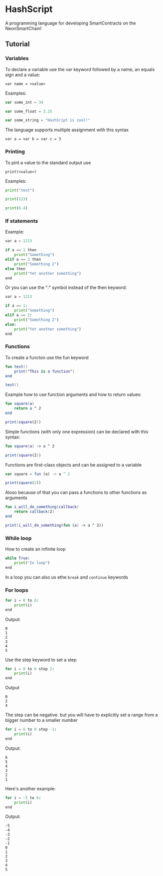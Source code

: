 # HashScript
A programming language for developing SmartContracts on the NeonSmartChain!

## Tutorial

### Variables

To declare a variable use the var keyword followed by a name, an equals sign and a value:

``var name = <value>``

Examples:
```javascript
var some_int = 34
```
```javascript
var some_float = 3.25
```
```javascript
var some_string = "HashSript is cool!"
```

The language supports multiple assignment with this syntax

``var a = var b = var c = 3``

### Printing

To pint a value to the standard output use

``print(<value>)``

Examples:
```python
print("test")
```
```python
print(123)
```
```python
print(6.4)
```

### If statements

Example:
```python
var a = 1213

if a == 1 then
    print("Something")
elif a == 2 then
    print("Something 2")
else then
    print("Yet another something")
end
```
Or you can use the ":" symbol instead of the then keyword:
```python
var a = 1213

if a == 1:
    print("Something")
elif a == 2:
    print("Something 2")
else:
    print("Yet another something")
end
```

### Functions
To create a functon use the fun keyword
```kotlin
fun test()
    print("This is a function")
end

test()
```

Example how to use function arguments and how to return values:
```kotlin
fun square(a)
    return a ^ 2
end

print(square(2))
```

Simple functions (with only one expression) can be declared with this syntax:
```kotlin
fun square(a) -> a ^ 2

print(square(2))
```

Functions are first-class objects and can be assigned to a variable
```javascript
var square = fun (a) -> a ^ 2

print(square(2))
```

Aloso because of that you can pass a functions to other functions as arguments

```kotlin
fun i_will_do_something(callback)
    return callback(2)
end

print(i_will_do_something(fun (a) -> a ^ 2))
```
### While loop

How to create an infinite loop
```python
while True:
    print("In loop")
end
```

In a loop you can also us ethe ``break`` and ``continue`` keywords

### For loops
```python
for i = 0 to 6:
    print(i)
end
```

Output:
```
0
1
2
3
4
5
```

Use the step keyword to set a step
```python
for i = 0 to 6 step 2:
    print(i)
end
```

Output
```
0
2
4
```

The step can be negative. but you will have to explicitly set a range from a bigger number to a smaller number

```python
for i = 6 to 0 step -1:
    print(i)
end
```

Output:
```
6
5
4
3
2
1
```

Here's another example:
```python
for i = -5 to 6:
    print(i)
end
```

Output:
```
-5
-4
-3
-2
-1
0
1
2
3
4
5
```
